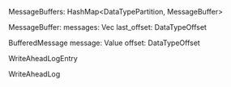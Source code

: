 

MessageBuffers: HashMap<DataTypePartition, MessageBuffer>

MessageBuffer: 
  messages: Vec<BufferedMessage>
  last_offset: DataTypeOffset

BufferedMessage
  message: Value
  offset: DataTypeOffset


WriteAheadLogEntry


WriteAheadLog


